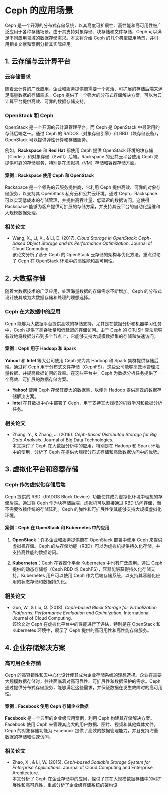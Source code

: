 # Ceph 的应用场景

Ceph 是一个开源的分布式存储系统，以其高度可扩展性、高性能和高可用性被广泛应用于各种存储场景。由于其支持对象存储、块存储和文件存储，Ceph 可以满足不同应用领域的数据存储需求。本文将介绍 Ceph 的几个典型应用场景，并引用相关文献和案例分析其实际应用。

## 1. 云存储与云计算平台

### 云存储需求

随着云计算的广泛应用，企业和服务提供商需要一个灵活、可扩展的存储后端来满足海量数据的存储需求。Ceph 提供了一个强大的分布式存储解决方案，可以为云计算平台提供高效、可靠的数据存储支持。

### OpenStack 和 Ceph

OpenStack 是一个开源的云计算管理平台，而 Ceph 是 OpenStack 中最常用的存储后端之一。通过 Ceph 的 RADOS（对象存储引擎）和 RBD（块存储设备），OpenStack 可以提供弹性计算和存储服务。

例如，**Rackspace** 和 **Red Hat** 都使用 Ceph 提供 OpenStack 环境的块存储（Cinder）和对象存储（Swift）后端。Rackspace 的公共云平台使用 Ceph 来提供可靠的存储服务，特别是在虚拟机（VM）存储和容器存储方面。

#### 案例：Rackspace 使用 Ceph 和 OpenStack

Rackspace 是一个领先的云服务提供商，它利用 Ceph 提供高效、可靠的对象存储服务，以支持其 OpenStack 私有云和公共云环境。通过 Ceph，Rackspace 可以实现低成本的存储管理，并提供高吞吐量、低延迟的数据访问。这使得 Rackspace 能够为客户提供可扩展的存储方案，并支持其云平台的自动化运维和大规模数据处理。

### 相关论文

- Wang, X., Li, X., & Li, D. (2017). *Cloud Storage in OpenStack: Ceph-based Object Storage and Its Performance Optimization*. Journal of Cloud Computing.  
  该论文分析了基于 Ceph 的 OpenStack 云存储的架构与优化方法，重点讨论了 Ceph 在 OpenStack 环境中的高性能和高可用性。

## 2. 大数据存储

随着大数据技术的广泛应用，处理海量数据的存储需求不断增加。Ceph 的分布式设计使其成为大数据存储和处理的理想选择。

### Ceph 在大数据中的应用

Ceph 能够为大数据平台提供高效的存储支持，尤其是在数据分析和机器学习任务中，Ceph 提供了高吞吐量和低延迟的存储访问。由于 Ceph 的 CRUSH 算法能够有效地将数据分布到多个节点上，它能够支持大规模数据集的存储和快速访问。

#### 案例：Ceph 用于 Hadoop 和 Spark

**Yahoo!** 和 **Intel** 等大公司使用 Ceph 来为其 Hadoop 和 Spark 集群提供存储后端。通过将 Ceph 用于分布式文件存储（CephFS），这些公司能够高效地管理海量数据，并提高数据访问的效率。在这些平台中，Ceph 为数据分析任务提供了一个高效、可扩展的数据存储方案。

- **Yahoo!** 使用 Ceph 存储其庞大的数据集，以便为 Hadoop 提供高效的数据存储解决方案。
- **Intel** 在其数据中心中部署了 Ceph，用于支持其大规模的机器学习和数据分析任务。

### 相关论文

- Zhang, Y., & Zhang, J. (2016). *Ceph-based Distributed Storage for Big Data Analysis*. Journal of Big Data Technologies.  
  本文探讨了 Ceph 在大数据分析中的应用，特别是在 Hadoop 和 Spark 环境中的使用，分析了 Ceph 在提供大规模分布式存储和高效数据访问中的优势。

## 3. 虚拟化平台和容器存储

### Ceph 作为虚拟化存储后端

Ceph 提供的 RBD（RADOS Block Device）功能使其成为虚拟化环境中理想的存储后端。通过将 Ceph 作为块存储后端，虚拟机可以直接通过 RBD 访问存储，而不需要依赖传统的存储阵列。Ceph 的弹性和可扩展性使其能够支持大规模虚拟化环境。

#### 案例：Ceph 在 OpenStack 和 Kubernetes 中的应用

1. **OpenStack**：许多企业和服务提供商在 OpenStack 部署中使用 Ceph 来提供虚拟机存储。Ceph 的块存储功能（RBD）可以为虚拟机提供持久化存储，并支持高性能的数据访问。

2. **Kubernetes**：Ceph 在容器化平台 Kubernetes 中也有广泛应用。通过 Ceph 提供的动态存储卷（Ceph RBD 或 CephFS），容器能够获得持久化存储支持。Kubernetes 用户可以使用 Ceph 作为后端存储系统，以支持其容器化应用的状态存储和数据持久化。

### 相关论文

- Guo, W., & Liu, Q. (2018). *Ceph-based Block Storage for Virtualization Platforms: Performance Evaluation and Optimization*. International Journal of Cloud Computing.  
  该论文对 Ceph 在虚拟化平台中的性能进行了评估，特别是在 OpenStack 和 Kubernetes 环境中，展示了 Ceph 提供的高可用性和高性能存储服务。

## 4. 企业存储解决方案

### 高可用企业存储

Ceph 的高容错性和去中心化设计使其成为企业存储系统的理想选择。企业在需要大规模数据存储时，往往面临着对高可靠性、可扩展性和数据保护的需求。Ceph 通过提供分布式存储服务，能够满足这些需求，并保证数据在发生故障时的高可用性。

#### 案例：Facebook 使用 Ceph 存储企业数据

**Facebook** 是一个典型的企业级应用案例，利用 Ceph 构建其存储解决方案。Facebook 使用 Ceph 来管理其庞大的用户数据、图片、视频和其他媒体文件。Ceph 的对象存储功能为 Facebook 提供了高效的数据管理能力，并且支持海量数据的存储和快速访问。

### 相关论文

- Zhao, X., & Li, W. (2015). *Ceph-based Scalable Storage System for Enterprise Applications*. Journal of Cloud Computing and Enterprise Architecture.  
  本文分析了 Ceph 在企业存储中的应用，探讨了其在大规模数据存储中的可扩展性和高可靠性，重点分析了企业级存储系统的架构设
